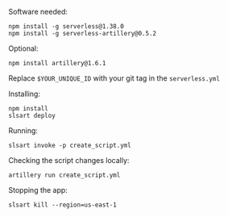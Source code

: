 Software needed:
```
npm install -g serverless@1.38.0
npm install -g serverless-artillery@0.5.2
```
Optional:
```
npm install artillery@1.6.1
```

Replace `$YOUR_UNIQUE_ID` with your git tag in the `serverless.yml`


Installing:
```
npm install
slsart deploy
```

Running:
```
slsart invoke -p create_script.yml
```
Checking the script changes locally:
```
artillery run create_script.yml
```

Stopping the app:
```
slsart kill --region=us-east-1
```
